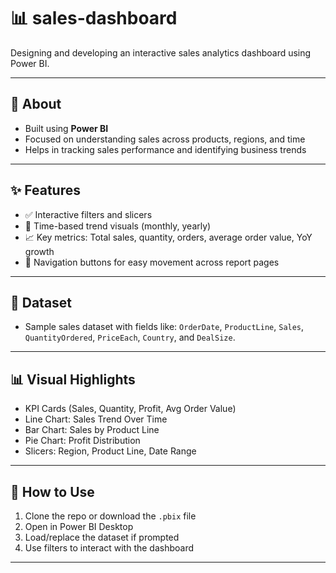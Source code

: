 # 📊 sales-dashboard

Designing and developing an interactive sales analytics dashboard using Power BI.

---

## 📝 About

- Built using **Power BI**
- Focused on understanding sales across products, regions, and time
- Helps in tracking sales performance and identifying business trends

---

## ✨ Features

- ✅ Interactive filters and slicers
- 📆 Time-based trend visuals (monthly, yearly)
- 📈 Key metrics: Total sales, quantity, orders, average order value, YoY growth
- 🧭 Navigation buttons for easy movement across report pages

---

## 📁 Dataset

- Sample sales dataset with fields like: `OrderDate`, `ProductLine`, `Sales`, `QuantityOrdered`, `PriceEach`, `Country`, and `DealSize`.

---

## 📊 Visual Highlights

- KPI Cards (Sales, Quantity, Profit, Avg Order Value)
- Line Chart: Sales Trend Over Time
- Bar Chart: Sales by Product Line
- Pie Chart: Profit Distribution
- Slicers: Region, Product Line, Date Range

---

## 🚀 How to Use

1. Clone the repo or download the `.pbix` file
2. Open in Power BI Desktop
3. Load/replace the dataset if prompted
4. Use filters to interact with the dashboard

---


